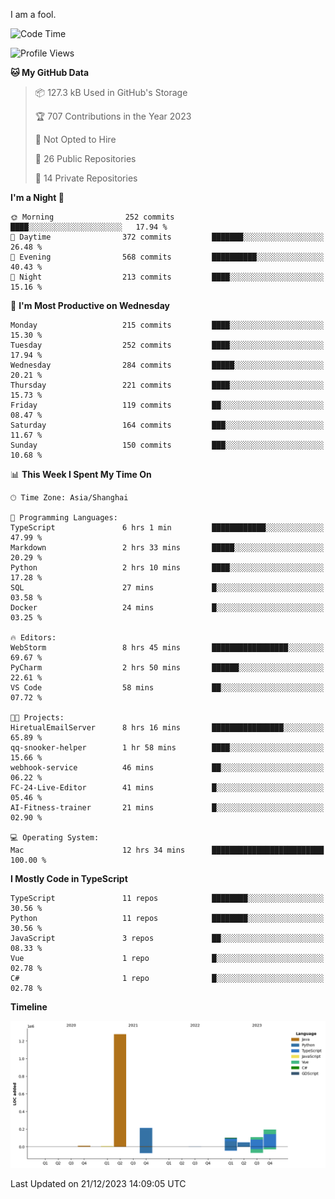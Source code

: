 I am a fool.

<!--START_SECTION:waka-->
![Code Time](http://img.shields.io/badge/Code%20Time-996%20hrs%2058%20mins-blue)

![Profile Views](http://img.shields.io/badge/Profile%20Views-1-blue)

**🐱 My GitHub Data** 

> 📦 127.3 kB Used in GitHub's Storage 
 > 
> 🏆 707 Contributions in the Year 2023
 > 
> 🚫 Not Opted to Hire
 > 
> 📜 26 Public Repositories 
 > 
> 🔑 14 Private Repositories 
 > 
**I'm a Night 🦉** 

```text
🌞 Morning                252 commits         ████░░░░░░░░░░░░░░░░░░░░░   17.94 % 
🌆 Daytime                372 commits         ███████░░░░░░░░░░░░░░░░░░   26.48 % 
🌃 Evening                568 commits         ██████████░░░░░░░░░░░░░░░   40.43 % 
🌙 Night                  213 commits         ████░░░░░░░░░░░░░░░░░░░░░   15.16 % 
```
📅 **I'm Most Productive on Wednesday** 

```text
Monday                   215 commits         ████░░░░░░░░░░░░░░░░░░░░░   15.30 % 
Tuesday                  252 commits         ████░░░░░░░░░░░░░░░░░░░░░   17.94 % 
Wednesday                284 commits         █████░░░░░░░░░░░░░░░░░░░░   20.21 % 
Thursday                 221 commits         ████░░░░░░░░░░░░░░░░░░░░░   15.73 % 
Friday                   119 commits         ██░░░░░░░░░░░░░░░░░░░░░░░   08.47 % 
Saturday                 164 commits         ███░░░░░░░░░░░░░░░░░░░░░░   11.67 % 
Sunday                   150 commits         ███░░░░░░░░░░░░░░░░░░░░░░   10.68 % 
```


📊 **This Week I Spent My Time On** 

```text
🕑︎ Time Zone: Asia/Shanghai

💬 Programming Languages: 
TypeScript               6 hrs 1 min         ████████████░░░░░░░░░░░░░   47.99 % 
Markdown                 2 hrs 33 mins       █████░░░░░░░░░░░░░░░░░░░░   20.29 % 
Python                   2 hrs 10 mins       ████░░░░░░░░░░░░░░░░░░░░░   17.28 % 
SQL                      27 mins             █░░░░░░░░░░░░░░░░░░░░░░░░   03.58 % 
Docker                   24 mins             █░░░░░░░░░░░░░░░░░░░░░░░░   03.25 % 

🔥 Editors: 
WebStorm                 8 hrs 45 mins       █████████████████░░░░░░░░   69.67 % 
PyCharm                  2 hrs 50 mins       ██████░░░░░░░░░░░░░░░░░░░   22.61 % 
VS Code                  58 mins             ██░░░░░░░░░░░░░░░░░░░░░░░   07.72 % 

🐱‍💻 Projects: 
HiretualEmailServer      8 hrs 16 mins       ████████████████░░░░░░░░░   65.89 % 
qq-snooker-helper        1 hr 58 mins        ████░░░░░░░░░░░░░░░░░░░░░   15.66 % 
webhook-service          46 mins             ██░░░░░░░░░░░░░░░░░░░░░░░   06.22 % 
FC-24-Live-Editor        41 mins             █░░░░░░░░░░░░░░░░░░░░░░░░   05.46 % 
AI-Fitness-trainer       21 mins             █░░░░░░░░░░░░░░░░░░░░░░░░   02.90 % 

💻 Operating System: 
Mac                      12 hrs 34 mins      █████████████████████████   100.00 % 
```

**I Mostly Code in TypeScript** 

```text
TypeScript               11 repos            ████████░░░░░░░░░░░░░░░░░   30.56 % 
Python                   11 repos            ████████░░░░░░░░░░░░░░░░░   30.56 % 
JavaScript               3 repos             ██░░░░░░░░░░░░░░░░░░░░░░░   08.33 % 
Vue                      1 repo              █░░░░░░░░░░░░░░░░░░░░░░░░   02.78 % 
C#                       1 repo              █░░░░░░░░░░░░░░░░░░░░░░░░   02.78 % 
```



**Timeline**

![Lines of Code chart](https://raw.githubusercontent.com/VeejaLiu/VeejaLiu/master/assets/bar_graph.png)


 Last Updated on 21/12/2023 14:09:05 UTC
<!--END_SECTION:waka-->
